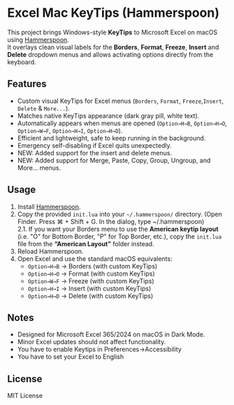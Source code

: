 # Excel Mac KeyTips (Hammerspoon)

This project brings Windows-style **KeyTips** to Microsoft Excel on macOS using [Hammerspoon](https://www.hammerspoon.org/).  
It overlays clean visual labels for the **Borders**, **Format**, **Freeze**, **Insert** and **Delete** dropdown menus and allows activating options directly from the keyboard.

## Features
- Custom visual KeyTips for Excel menus (`Borders`, `Format`, `Freeze`,`Insert`, `Delete` & `More...`).
- Matches native KeyTips appearance (dark gray pill, white text).
- Automatically appears when menus are opened (`Option→H→B`, `Option→H→O`, `Option→W→F`, `Option→H→I`, `Option→H→D`).
- Efficient and lightweight, safe to keep running in the background.
- Emergency self-disabling if Excel quits unexpectedly.
- NEW: Added support for the insert and delete menus.
- NEW: Added support for Merge, Paste, Copy, Group, Ungroup, and More... menus.

## Usage
1. Install [Hammerspoon](https://www.hammerspoon.org/).   
2. Copy the provided `init.lua` into your `~/.hammerspoon/` directory. (Open Finder. Press ⌘ + Shift + G. In the dialog, type ~/.hammerspoon)   
   2.1. If you want your Borders menu to use the **American keytip layout** (i.e. "O" for Bottom Border, "P" for Top Border, etc.), copy the `init.lua` file from the **“American Layout”** folder instead.
3. Reload Hammerspoon.
4. Open Excel and use the standard macOS equivalents:
   - `Option→H→B` → Borders (with custom KeyTips)
   - `Option→H→O` → Format (with custom KeyTips)
   - `Option→W→F` → Freeze (with custom KeyTips)
   - `Option→H→I` → Insert (with custom KeyTips)
   - `Option→H→D` → Delete (with custom KeyTips)

## Notes
- Designed for Microsoft Excel 365/2024 on macOS in Dark Mode.
- Minor Excel updates should not affect functionality.
- You have to enable Keytips in Preferences→Accessibility
- You have to set your Excel to English

## License
MIT License

